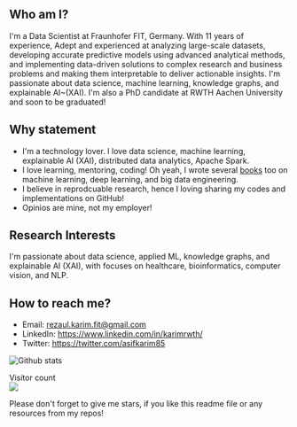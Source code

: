 ## Who am I?

I'm a Data Scientist at Fraunhofer FIT, Germany. With 11 years of experience, Adept and experienced at analyzing large-scale datasets, developing accurate predictive models using advanced analytical methods, and implementing data-driven solutions to complex research and business problems and making them interpretable to deliver actionable insights. I'm passionate about data science, machine learning, knowledge graphs, and explainable AI~(XAI). I'm also a PhD candidate at RWTH Aachen University and soon to be graduated! 

## Why statement

- I'm a technology lover. I love data science, machine learning, explainable AI (XAI), distributed data analytics, Apache Spark. 
- I love learning, mentoring, coding! Oh yeah, I wrote several [books](https://www.amazon.com/s?k=Md.+Rezaul+Karim&ref=nb_sb_noss) too on machine learning, deep learning, and big data engineering.
- I believe in reprodcuable research, hence I loving sharing my codes and implementations on GitHub! 
- Opinios are mine, not my employer! 

## Research Interests

I'm passionate about data science, applied ML, knowledge graphs, and explainable AI (XAI), with focuses on healthcare, bioinformatics, computer vision, and NLP.

## How to reach me?

- Email: rezaul.karim.fit@gmail.com
- LinkedIn: https://www.linkedin.com/in/karimrwth/ 
- Twitter: https://twitter.com/asifkarim85 

<!-- <a href="https://github.com/rezacsedu">
  <img align="center" src="https://github-readme-stats.vercel.app/api/top-langs/?username=rezacsedu&&theme=dracula&hide_langs_below=1" />
</a> -->
![Github stats](https://github-readme-stats.vercel.app/api?username=rezacsedu&show_icons=true&hide_border=false)

<p align="left"> 
  Visitor count<br>
  <img src="https://profile-counter.glitch.me/rezacsedu/count.svg" />
</p>
<div align="left">  
Please don't forget to give me stars, if you like this readme file or any resources from my repos! 
</div> 
